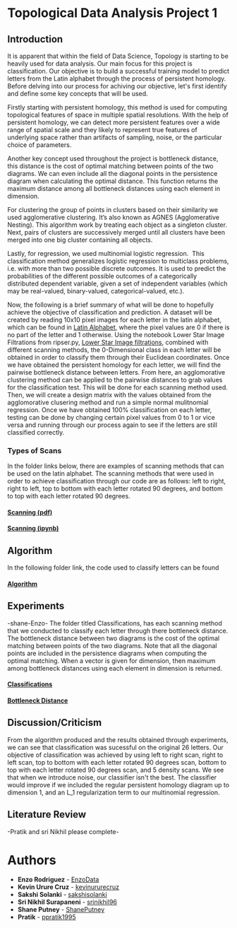 # Topological Data Analysis Project 1

## Introduction
It is apparent that within the field of Data Science, Topology is starting to be heavily used for data analysis. Our main focus for this project is classification. Our objective is to build a successful training model to predict letters from the Latin alphabet through the process of persistent homology. Before delving into our process for achiving our objective, let's first identify and define some key concepts that will be used. 

Firstly starting with persistent homology, this method is used for computing topological features of space in multiple spatial resolutions. With the help of persistent homology, we can detect more persistent features over a wide range of spatial scale and they likely to represent true features of underlying space rather than artifacts of sampling, noise, or the particular choice of parameters.

Another key concept used throughout the project is bottleneck distance, this distance is the cost of optimal matching between points of the two diagrams. We can even include all the diagonal points in the persistence diagram when calculating the optimal distance. This function returns the maximum distance among all bottleneck distances using each element in dimension.

For clustering the group of points in clusters based on their similarity we used agglomerative clustering. It’s also known as AGNES (Agglomerative Nesting). This algorithm work by treating each object as a singleton cluster. Next, pairs of clusters are successively merged until all clusters have been merged into one big cluster containing all objects.

Lastly, for regression, we used multinomial logistic regression.  This classification method generalizes logistic regression to multiclass problems, i.e. with more than two possible discrete outcomes. It is used to predict the probabilities of the different possible outcomes of a categorically distributed dependent variable, given a set of independent variables (which may be real-valued, binary-valued, categorical-valued, etc.).


Now, the following is a brief summary of what will be done to hopefully achieve the objective of classification and prediction. A dataset will be created by reading 10x10 pixel images for each letter in the latin alphabet, which can be found in [Latin Alphabet](https://github.com/EnzoData/TDA_Project1/tree/master/Latin%20Alphabet/Latin%20alphabet.pdf), where the pixel values are 0 if there is no part of the letter and 1 otherwise.  Using the notebook Lower Star Image Filtrations from ripser.py, [Lower Star Image filtrations](https://ripser.scikit-tda.org/Lower%20Star%20Image%20Filtrations.html), combined with different scanning methods, the 0-Dimensional class in each letter will be obtained in order to classify them through their Euclidean coordinates. Once we have obtained the persistent homology for each letter, we will find the pairwise bottleneck distance between letters. From here, an agglomorative clustering method can be applied to the pairwise distances to grab values for the classification test. This will be done for each scanning method used. Then, we will create a design matrix with the values obtained from the agglomorative clusering method and run a simple normal mulitnomial regression. Once we have obtained 100% classification on each letter, testing can be done by changing certain pixel values from 0 to 1 or vice versa and running through our process again to see if the letters are still classified correctly. 

### Types of Scans
In the folder links below, there are examples of scanning methods that can be used on the latin alphabet. The scanning methods that were used in order to achieve classification through our code are as follows: left to right, right to left, top to bottom with each letter rotated 90 degrees, and bottom to top with each letter rotated 90 degrees. 
#### [Scanning (pdf)](https://github.com/EnzoData/TDA_Project1/tree/master/Scanning%20Methods)
#### [Scanning (ipynb)](https://github.com/EnzoData/TDA_Project1/tree/master/Scanning%20Examples)


## Algorithm
In the following folder link, the code used to classify letters can be found

#### [Algorithm](https://github.com/EnzoData/TDA_Project1/tree/master/Algorithm)


## Experiments
-shane-Enzo-
The folder titled Classifications, has each scanning method that we conducted to classify each letter through there bottleneck distance. The bottleneck distance between two diagrams is the cost of the optimal matching between points of the two diagrams. Note that all the diagonal points are included in the persistence diagrams when computing the optimal matching. When a vector is given for dimension, then maximum among bottleneck distances using each element in dimension is returned.
#### [Classifications](https://github.com/EnzoData/TDA_Project1/tree/master/Classifications)
#### [Bottleneck Distance](https://rdrr.io/cran/TDA/man/bottleneck.html)
## Discussion/Criticism
From the algorithm produced and the results obtained through experiments, we can see that classification was sucessful on the original 26 letters. Our objective of classification was achieved by using left to right scan, right to left scan, top to bottom with each letter rotated 90 degrees scan, bottom to top with each letter rotated 90 degrees scan, and 5 density scans. We see that when we introduce noise, our classifier isn't the best. The classifier would improve if we included the regular persistent homology diagram up to dimension 1, and an L_1 regularization term to our multinomial regression. 

## Literature Review
-Pratik and sri Nikhil please complete-


# Authors

* **Enzo Rodriguez** - [EnzoData](https://github.com/EnzoData)
* **Kevin Urure Cruz** - [kevinururecruz](https://github.com/kevinururecruz)
* **Sakshi Solanki** - [sakshisolanki](https://github.com/sakshisolanki)
* **Sri Nikhil Surapaneni** - [srinikhil96](https://github.com/srinikhil96)
* **Shane Putney** - [ShanePutney](https://github.com/ShanePutney)
* **Pratik** - [ppratik1995](https://github.com/ppratik1995)
